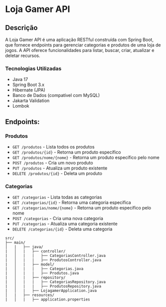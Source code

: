 # Loja Gamer API
## Descrição
A Loja Gamer API é uma aplicação RESTful construída com Spring Boot, que fornece endpoints para gerenciar categorias e produtos de uma loja de jogos. A API oferece funcionalidades para listar, buscar, criar, atualizar e deletar recursos.

### Tecnologias Utilizadas
- Java 17
- Spring Boot 3.x
- Hibernate (JPA)
- Banco de Dados (compatível com MySQL)
- Jakarta Validation
- Lombok

## Endpoints:
### Produtos

- `GET /produtos` - Lista todos os produtos
- `GET /produtos/{id}` - Retorna um produto específico
- `GET /produtos/nome/{nome}` - Retorna um produto específico pelo nome
- `POST /produtos` - Cria um novo produto
- `PUT /produtos` - Atualiza um produto existente
- `DELETE /produtos/{id}` - Deleta um produto

### Categorias

- `GET /categorias` - Lista todas as categorias
- `GET /categorias/{id}` - Retorna uma categoria específica
- `GET /categorias/nome/{nome}` - Retorna um produto específico pelo nome
- `POST /categorias` - Cria uma nova categoria
- `PUT /categorias` - Atualiza uma categoria existente
- `DELETE /categorias/{id}` - Deleta uma categoria

```
src/
├── main/
│   |   ├── java/
|   │   |   ├── controller/
|   │   |   |   ├── CategoriasController.java
|   │   |   |   ├── ProdutosController.java
|   │   |   ├── model/
|   │   |   |   ├── Categorias.java
|   │   |   |   ├── Produtos.java
|   │   |   ├── repository/
|   │   |   |   ├── CategoriasRepository.java
|   │   |   |   ├── ProdutosRepository.java
|   │   |   ├── LojagamerApplication.java
│   |   ├── resources/
|   │   |   ├── application.properties
```